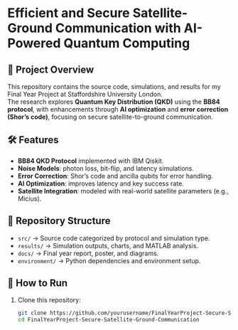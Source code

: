 # Efficient and Secure Satellite-Ground Communication with AI-Powered Quantum Computing

## 📖 Project Overview
This repository contains the source code, simulations, and results for my Final Year Project at Staffordshire University London.  
The research explores **Quantum Key Distribution (QKD)** using the **BB84 protocol**, with enhancements through **AI optimization** and **error correction (Shor’s code)**, focusing on secure satellite-to-ground communication.

## 🛠️ Features
- **BB84 QKD Protocol** implemented with IBM Qiskit.
- **Noise Models**: photon loss, bit-flip, and latency simulations.
- **Error Correction**: Shor’s code and ancilla qubits for error handling.
- **AI Optimization**: improves latency and key success rate.
- **Satellite Integration**: modeled with real-world satellite parameters (e.g., Micius).

## 📂 Repository Structure
- `src/` → Source code categorized by protocol and simulation type.  
- `results/` → Simulation outputs, charts, and MATLAB analysis.  
- `docs/` → Final year report, poster, and diagrams.  
- `environment/` → Python dependencies and environment setup.  

## 🚀 How to Run
1. Clone this repository:  
   ```bash
   git clone https://github.com/yourusername/FinalYearProject-Secure-Satellite-Ground-Communication.git
   cd FinalYearProject-Secure-Satellite-Ground-Communication
